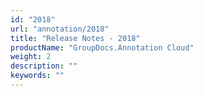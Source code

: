 ```yaml
---
id: "2018"
url: "annotation/2018"
title: "Release Notes - 2018"
productName: "GroupDocs.Annotation Cloud"
weight: 2
description: ""
keywords: ""
---
```


